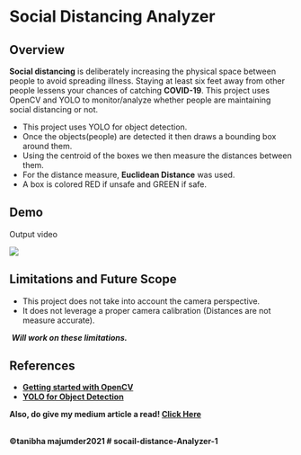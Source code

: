 # Social Distancing Analyzer

## Overview

<b>Social distancing</b> is deliberately increasing the physical space between people to avoid spreading illness. Staying at least six feet away from other people lessens your chances of catching <b>COVID-19</b>. This project uses OpenCV and YOLO to monitor/analyze whether people are maintaining social distancing or not.

<ul>
  <li>This project uses YOLO for object detection.</li>
  <li>Once the objects(people) are detected it then draws a bounding box around them.</li>
  <li>Using the centroid of the boxes we then measure the distances between them.</li>
  <li>For the distance measure, <b>Euclidean Distance</b> was used.</li>
  <li>A box is colored RED if unsafe and GREEN if safe.</li>
</ul>



## Demo

Output video

![](output/output.gif)

## Limitations and Future Scope

<ul>
  <li>This project does not take into account the camera perspective.</li>
  <li>It does not leverage a proper camera calibration (Distances are not measure accurate).</li>
</ul>

&nbsp;<b><i>Will work on these limitations.</i><b>

## References

<ul>
  <li><a href="https://www.pyimagesearch.com/start-here/">Getting started with OpenCV</a></li>
  <li><a href="https://pjreddie.com/darknet/yolo/">YOLO for Object Detection</a></li>
</ul>




Also, do give my medium article a read! <a href="https://medium.com/@tanibhamajumder/social-distance-analyzer-5a6dd214aedf">Click Here</a>



<br>
&copy;tanibha majumder2021
# socail-distance-Analyzer-1
